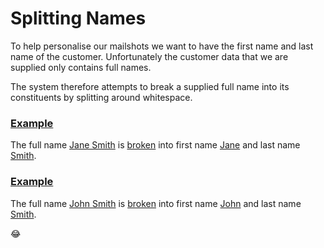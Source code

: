 # Splitting Names

To help personalise our mailshots we want to have the first name and last name of the customer. Unfortunately the
customer data that we are supplied only contains full names.

The system therefore attempts to break a supplied full name into its constituents by splitting around whitespace.

### [Example](- "basic c:status=Ignored")

The full name [Jane Smith](- "#name") is [broken](- "#result = split(#name)") into first name [Jane](- "?=#result.") and
last name [Smith](- "?=#result.lastName").

### [Example](- "basic2")

The full name [John Smith](- "#name") is [broken](- "#result = split(#name)") into first
name [John](- "?=#result.firstName") and last name [Smith](- "?=#result.lastName").

:joy:
